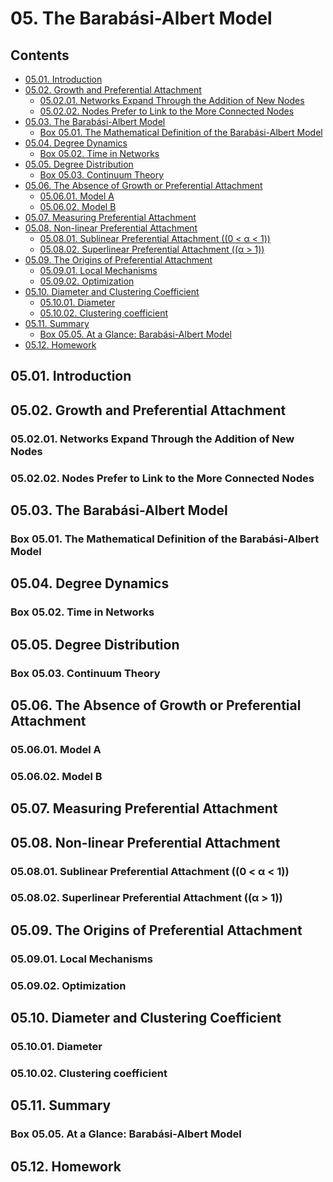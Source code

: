 <!--
Filename: 	note.md
Project: 	/Users/shume/Developer/NetworkScience/NetworkScience/05
Author: 	shumez <https://github.com/shumez>
Created: 	2019-06-13 11:51:8
Modified: 	2019-06-24 16:58:5
-----
Copyright (c) 2019 shumez
-->

# 05. The Barabási-Albert Model

## Contents

* [05.01. Introduction][0501]
* [05.02. Growth and Preferential Attachment][0502]
	* [05.02.01. Networks Expand Through the Addition of New Nodes][050201]
	* [05.02.02. Nodes Prefer to Link to the More Connected Nodes][050202]
* [05.03. The Barabási-Albert Model][0503]
	* [Box 05.01. The Mathematical Definition of the Barabási-Albert Model][box0501]
* [05.04. Degree Dynamics][0504]
	* [Box 05.02. Time in Networks][box0502]
* [05.05. Degree Distribution][0505]
	* [Box 05.03. Continuum Theory][box0503]
* [05.06. The Absence of Growth or Preferential Attachment][0506]
	* [05.06.01. Model A][050601]
	* [05.06.02. Model B][050602]
* [05.07. Measuring Preferential Attachment][0507]
* [05.08. Non-linear Preferential Attachment][0508]
	* [05.08.01. Sublinear Preferential Attachment (\(0 < α < 1\))][050801]
	* [05.08.02. Superlinear Preferential Attachment (\(α > 1\))][050802]
* [05.09. The Origins of Preferential Attachment][0509]
	* [05.09.01. Local Mechanisms][050901]
	* [05.09.02. Optimization][050902]
* [05.10. Diameter and Clustering Coefficient][0510]
	* [05.10.01. Diameter][051001]
	* [05.10.02. Clustering coefficient][051002]
* [05.11. Summary][0511]
	* [Box 05.05. At a Glance: Barabási-Albert Model][box0505]
* [05.12. Homework][0512]


## 05.01. Introduction
## 05.02. Growth and Preferential Attachment
### 05.02.01. Networks Expand Through the Addition of New Nodes
### 05.02.02. Nodes Prefer to Link to the More Connected Nodes
## 05.03. The Barabási-Albert Model
### Box 05.01. The Mathematical Definition of the Barabási-Albert Model
## 05.04. Degree Dynamics
### Box 05.02. Time in Networks
## 05.05. Degree Distribution
### Box 05.03. Continuum Theory
## 05.06. The Absence of Growth or Preferential Attachment
### 05.06.01. Model A
### 05.06.02. Model B
## 05.07. Measuring Preferential Attachment
## 05.08. Non-linear Preferential Attachment
### 05.08.01. Sublinear Preferential Attachment (\(0 < α < 1\))
### 05.08.02. Superlinear Preferential Attachment (\(α > 1\))
## 05.09. The Origins of Preferential Attachment
### 05.09.01. Local Mechanisms
### 05.09.02. Optimization
## 05.10. Diameter and Clustering Coefficient
### 05.10.01. Diameter
### 05.10.02. Clustering coefficient
## 05.11. Summary
### Box 05.05. At a Glance: Barabási-Albert Model
## 05.12. Homework




##
<!-- toc -->
[0501]: #0501_introduction
[0502]: #0502_growth_and_preferential_attachment
[050201]: #050201_networks_expand_through_the_addition_of_new_nodes
[050202]: #050202_nodes_prefer_to_link_to_the_more_connected_nodes
[0503]: #0503_the_barabasi-albert_model
[box0501]: #box_0501_the_mathematical_definition_of_the_barabasi-albert_model
[0504]: #0504_degree_dynamics
[box0502]: #box_0502_time_in_networks
[0505]: #0505_degree_distribution
[box0503]: #box_0503_continuum_theory
[0506]: #0506_the_absence_of_growth_or_preferential_attachment
[050601]: #050601_model_a
[050602]: #050602_model_b
[0507]: #0507_measuring_preferential_attachment
[0508]: #0508_non-linear_preferential_attachment
[050801]: #050801_sublinear_preferential_attachment_0_1
[050802]: #050802_superlinear_preferential_attachment_1
[0509]: #0509_the_origins_of_preferential_attachment
[050901]: #050901_local_mechanisms
[050902]: #050902_optimization
[0510]: #0510_diameter_and_clustering_coefficient
[051001]: #051001_diameter
[051002]: #051002_clustering_coefficient
[0511]: #0511_summary
[box0505]: #box_0505_at_a_glance_barabasi-albert_model
[0512]: #0512_homework

<!-- ref -->

<!-- fig -->

<!-- term -->

<style type="text/css">
	img{width: 51%; float: right;}
</style>